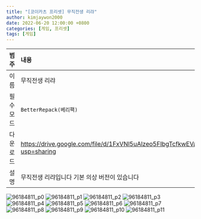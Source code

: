 ```yaml
---
title: "[코이카츠 프리셋] 무직전생 리랴"
author: kimjaywon2000
date: 2022-06-20 12:00:00 +0800
categories: [게임, 프리셋]
tags: [게임]
---
```


| 범주             | 내용            |
|:----------------|:---------------|
| 이름             | 무직전생 리랴  |
| 필수 모드         | `BetterRepack(베리팩)`       |
| 다운로드          | <https://drive.google.com/file/d/1FxVNl5uAlzeo5FIbgTcfkwEVa4latSMB/view?usp=sharing> |
| 설명             | 무직전생 리랴입니다 기본 의상 버전이 있습니다  |

![96184811_p0](https://user-images.githubusercontent.com/76558033/174862619-c7429e9d-de8e-4670-a793-1ed5b6f67c45.png)
![96184811_p1](https://user-images.githubusercontent.com/76558033/174862632-ec7bb249-0f1e-4f5d-a1cb-b208b7168720.png)
![96184811_p2](https://user-images.githubusercontent.com/76558033/174862635-52c3f5a6-c0f5-494f-8910-9bc6db5ae3d4.png)
![96184811_p3](https://user-images.githubusercontent.com/76558033/174862637-d4f6c596-8bd3-4143-9426-a3c9c1d378f1.png)
![96184811_p4](https://user-images.githubusercontent.com/76558033/174862639-b14cdec2-1185-4c41-bb2d-2a489ffe7f4f.png)
![96184811_p5](https://user-images.githubusercontent.com/76558033/174862642-aa5506b3-f4d9-46bb-ab67-a53f39c27056.png)
![96184811_p6](https://user-images.githubusercontent.com/76558033/174862644-43183bf8-e511-4c1c-89c1-196e222b6261.png)
![96184811_p7](https://user-images.githubusercontent.com/76558033/174862648-ffe1709c-a4bb-465c-8aac-e98429ea074f.png)
![96184811_p8](https://user-images.githubusercontent.com/76558033/174862649-1e5c5b99-f9c6-4b54-8980-73a232868cc8.png)
![96184811_p9](https://user-images.githubusercontent.com/76558033/174862654-301fd38e-efd7-45ff-8e49-e3de4eefc19d.png)
![96184811_p10](https://user-images.githubusercontent.com/76558033/174862663-cfbfe304-e94c-4d29-bb1b-fc9778d33091.png)
![96184811_p11](https://user-images.githubusercontent.com/76558033/174862664-c4bb8e44-ff57-4cfe-8a7c-72f01022c900.png)
